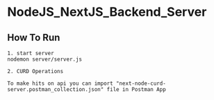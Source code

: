 # NodeJS_NextJS_Backend_Server

## How To Run 
    
    1. start server
    nodemon server/server.js

    2. CURD Operations

    To make hits on api you can import "next-node-curd-server.postman_collection.json" file in Postman App

